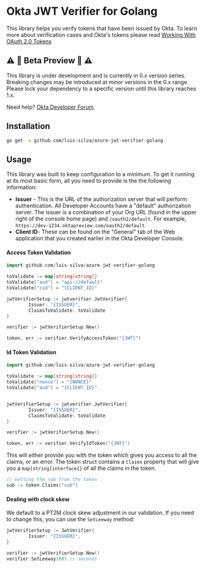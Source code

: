 # Okta JWT Verifier for Golang

This library helps you verify tokens that have been issued by Okta. To learn more about verification cases and Okta's tokens please read [Working With OAuth 2.0 Tokens](https://developer.okta.com/authentication-guide/tokens/)

## :warning: :construction: Beta Preview :construction: :warning:

This library is under development and is currently in 0.x version series.  Breaking changes may be introduced at minor versions in the 0.x range.  Please lock your dependency to a specific version until this library reaches 1.x.

Need help? [Okta Developer Forum].

## Installation
```sh
go get -u github.com/luis-silva/azure-jwt-verifier-golang
```

## Usage

This library was built to keep configuration to a minimum. To get it running at its most basic form, all you need to provide is the the following information:

- **Issuer** - This is the URL of the authorization server that will perform authentication.  All Developer Accounts have a "default" authorization server.  The issuer is a combination of your Org URL (found in the upper right of the console home page) and `/oauth2/default`. For example, `https://dev-1234.oktapreview.com/oauth2/default`.
- **Client ID**- These can be found on the "General" tab of the Web application that you created earlier in the Okta Developer Console.

#### Access Token Validation
```go
import github.com/luis-silva/azure-jwt-verifier-golang

toValidate := map[string]string{}
toValidate["aud"] = "api://default"
toValidate["cid"] = "{CLIENT_ID}"

jwtVerifierSetup := jwtverifier.JwtVerifier{
        Issuer: "{ISSUER}",
        ClaimsToValidate: toValidate
}

verifier := jwtVerifierSetup.New()

token, err := verifier.VerifyAccessToken("{JWT}")
```

#### Id Token Validation
```go
import github.com/luis-silva/azure-jwt-verifier-golang

toValidate := map[string]string{}
toValidate["nonce"] = "{NONCE}"
toValidate["aud"] = "{CLIENT_ID}"


jwtVerifierSetup := jwtverifier.JwtVerifier{
        Issuer: "{ISSUER}",
        ClaimsToValidate: toValidate
}

verifier := jwtVerifierSetup.New()

token, err := verifier.VerifyIdToken("{JWT}")
```

This will either provide you with the token which gives you access to all the claims, or an error. The token struct contains a `Claims` property that will give you a `map[string]interface{}` of all the claims in the token.

```go
// Getting the sub from the token
sub := token.Claims["sub"]
```

#### Dealing with clock skew
We default to a PT2M clock skew adjustment in our validation.  If you need to change this, you can use the `SetLeeway` method:

```go
jwtVerifierSetup := JwtVerifier{
        Issuer: "{ISSUER}",
}

verifier := jwtVerifierSetup.New()
verifier.SetLeeway(60) // seconds
```

[Okta Developer Forum]: https://devforum.okta.com/
